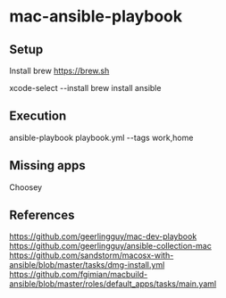 # mac-ansible-playbook

## Setup
Install brew https://brew.sh

xcode-select --install
brew install ansible

## Execution
ansible-playbook playbook.yml --tags work,home

## Missing apps
Choosey

## References
https://github.com/geerlingguy/mac-dev-playbook
https://github.com/geerlingguy/ansible-collection-mac
https://github.com/sandstorm/macosx-with-ansible/blob/master/tasks/dmg-install.yml
https://github.com/fgimian/macbuild-ansible/blob/master/roles/default_apps/tasks/main.yaml